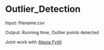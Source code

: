# Outlier_Detection

Input: filename.csv

Output: Running time, Outlier points detected

Joint work with [Alexia Fytili](https://github.com/alexiafy)
